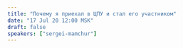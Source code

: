 ```yaml
---
title: "Почему я приехал в ЦПУ и стал его участником"
date: "17 Jul 20 12:00 MSK"
draft: false
speakers: ["sergei-mamchur"]
---
```


